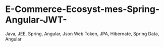 # E-Commerce-Ecosyst-mes-Spring-Angular-JWT-
Java, JEE, Spring, Angular, Json Web Token, JPA, Hibernate, Spring Data, Angular
